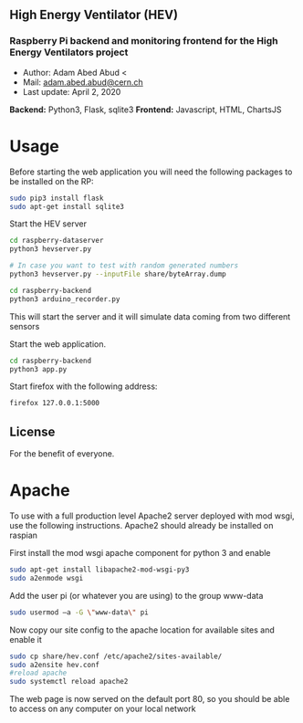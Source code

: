 ## High Energy Ventilator (HEV)

### Raspberry Pi backend and monitoring frontend for the High Energy Ventilators project 

- Author: Adam Abed Abud <
- Mail: adam.abed.abud@cern.ch
- Last update: April 2, 2020


**Backend:** Python3, Flask, sqlite3 
**Frontend:** Javascript, HTML, ChartsJS


# Usage
Before starting the web application you will need the following packages to be installed on the RP:

```sh
sudo pip3 install flask
sudo apt-get install sqlite3
```

Start the HEV server

```sh
cd raspberry-dataserver
python3 hevserver.py

# In case you want to test with random generated numbers
python3 hevserver.py --inputFile share/byteArray.dump
```


```sh
cd raspberry-backend
python3 arduino_recorder.py
```
This will start the server and it will simulate data coming from two different sensors



Start the web application. 

```sh
cd raspberry-backend
python3 app.py
```

Start firefox with the following address:

```sh
firefox 127.0.0.1:5000
```


License
----

For the benefit of everyone.


# Apache
To use with a full production level Apache2 server deployed with mod wsgi, 
use the following instructions. Apache2 should already be installed on raspian

First install the mod wsgi apache component for python 3 and enable
```sh
sudo apt-get install libapache2-mod-wsgi-py3
sudo a2enmode wsgi
```

Add the user pi (or whatever you are using) to the group www-data

```sh
sudo usermod –a -G \"www-data\" pi
```

Now copy our site config to the apache location for available sites and enable it
```sh
sudo cp share/hev.conf /etc/apache2/sites-available/
sudo a2ensite hev.conf
#reload apache
sudo systemctl reload apache2
```
The web page is now served on the default port 80, so you should be able to access on any computer on your local network
